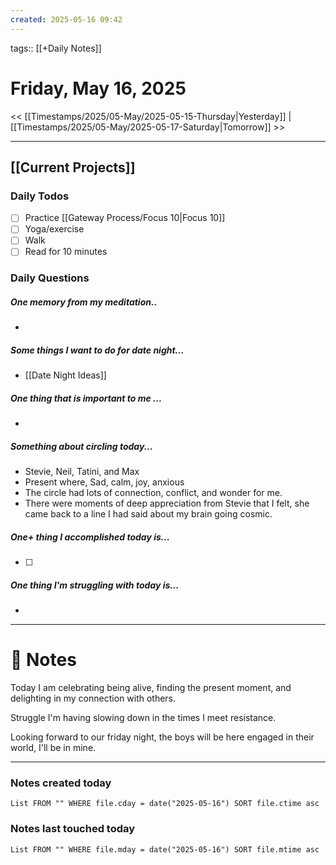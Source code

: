 ```yaml
---
created: 2025-05-16 09:42
---
```

tags:: [[+Daily Notes]]

# Friday, May 16, 2025

<< [[Timestamps/2025/05-May/2025-05-15-Thursday|Yesterday]] | [[Timestamps/2025/05-May/2025-05-17-Saturday|Tomorrow]] >>

---

## [[Current Projects]]
### Daily Todos

- [ ] Practice [[Gateway Process/Focus 10|Focus 10]]
- [ ] Yoga/exercise
- [ ] Walk 
- [ ] Read for 10 minutes 
### Daily Questions

#####  One memory from my meditation..  
- 
##### Some things I want to do for date night...
- [[Date Night Ideas]]
##### One thing that is important to me ...
- 
##### Something about circling today...  
- Stevie, Neil, Tatini, and Max
- Present where, Sad, calm, joy, anxious
- The circle had lots of connection, conflict, and wonder for me. 
- There were moments of deep appreciation from Stevie that I felt, she came back to a line I had said about my brain going cosmic.
##### One+ thing I accomplished today is...
- [ ] 
##### One thing I'm struggling with today is...
- 

---
# 📝 Notes
Today I am celebrating being alive, finding the present moment, and delighting in my connection with others.

Struggle I'm having slowing down in the times I meet resistance.
 
Looking forward to our friday night, the boys will be here engaged in their world, I'll be in mine.

---
### Notes created today
```dataview
List FROM "" WHERE file.cday = date("2025-05-16") SORT file.ctime asc
```

### Notes last touched today
```dataview
List FROM "" WHERE file.mday = date("2025-05-16") SORT file.mtime asc
```